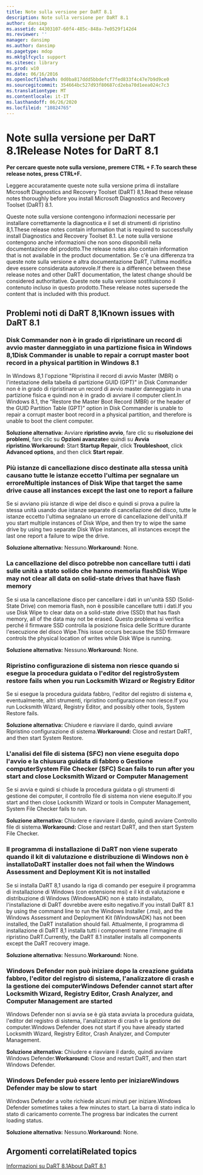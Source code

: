 ```yaml
---
title: Note sulla versione per DaRT 8.1
description: Note sulla versione per DaRT 8.1
author: dansimp
ms.assetid: 44303107-60f4-485c-848a-7e0529f142d4
ms.reviewer: ''
manager: dansimp
ms.author: dansimp
ms.pagetype: mdop
ms.mktglfcycl: support
ms.sitesec: library
ms.prod: w10
ms.date: 06/16/2016
ms.openlocfilehash: 0d0ba817ddd5bbdefcf7fed833f4c47e7b9d9ce0
ms.sourcegitcommit: 354664bc527d93f80687cd2eba70d1eea024c7c3
ms.translationtype: MT
ms.contentlocale: it-IT
ms.lasthandoff: 06/26/2020
ms.locfileid: "10824765"
---
```

# <span data-ttu-id="c6245-103">Note sulla versione per DaRT 8.1</span><span class="sxs-lookup"><span data-stu-id="c6245-103">Release Notes for DaRT 8.1</span></span>


**<span data-ttu-id="c6245-104">Per cercare queste note sulla versione, premere CTRL + F.</span><span class="sxs-lookup"><span data-stu-id="c6245-104">To search these release notes, press CTRL+F.</span></span>**

<span data-ttu-id="c6245-105">Leggere accuratamente queste note sulla versione prima di installare Microsoft Diagnostics and Recovery Toolset (DaRT) 8,1.</span><span class="sxs-lookup"><span data-stu-id="c6245-105">Read these release notes thoroughly before you install Microsoft Diagnostics and Recovery Toolset (DaRT) 8.1.</span></span>

<span data-ttu-id="c6245-106">Queste note sulla versione contengono informazioni necessarie per installare correttamente la diagnostica e il set di strumenti di ripristino 8,1.</span><span class="sxs-lookup"><span data-stu-id="c6245-106">These release notes contain information that is required to successfully install Diagnostics and Recovery Toolset 8.1.</span></span> <span data-ttu-id="c6245-107">Le note sulla versione contengono anche informazioni che non sono disponibili nella documentazione del prodotto.</span><span class="sxs-lookup"><span data-stu-id="c6245-107">The release notes also contain information that is not available in the product documentation.</span></span> <span data-ttu-id="c6245-108">Se c'è una differenza tra queste note sulla versione e altra documentazione DaRT, l'ultima modifica deve essere considerata autorevole.</span><span class="sxs-lookup"><span data-stu-id="c6245-108">If there is a difference between these release notes and other DaRT documentation, the latest change should be considered authoritative.</span></span> <span data-ttu-id="c6245-109">Queste note sulla versione sostituiscono il contenuto incluso in questo prodotto.</span><span class="sxs-lookup"><span data-stu-id="c6245-109">These release notes supersede the content that is included with this product.</span></span>

## <span data-ttu-id="c6245-110">Problemi noti di DaRT 8,1</span><span class="sxs-lookup"><span data-stu-id="c6245-110">Known issues with DaRT 8.1</span></span>


### <span data-ttu-id="c6245-111">Disk Commander non è in grado di ripristinare un record di avvio master danneggiato in una partizione fisica in Windows 8,1</span><span class="sxs-lookup"><span data-stu-id="c6245-111">Disk Commander is unable to repair a corrupt master boot record in a physical partition in Windows 8.1</span></span>

<span data-ttu-id="c6245-112">In Windows 8,1 l'opzione "Ripristina il record di avvio Master (MBR) o l'intestazione della tabella di partizione GUID (GPT)" in Disk Commander non è in grado di ripristinare un record di avvio master danneggiato in una partizione fisica e quindi non è in grado di avviare il computer client.</span><span class="sxs-lookup"><span data-stu-id="c6245-112">In Windows 8.1, the “Restore the Master Boot Record (MBR) or the header of the GUID Partition Table (GPT)” option in Disk Commander is unable to repair a corrupt master boot record in a physical partition, and therefore is unable to boot the client computer.</span></span>

<span data-ttu-id="c6245-113">**Soluzione alternativa:** Avviare **ripristino avvio**, fare clic su **risoluzione dei problemi**, fare clic su **Opzioni avanzate**e quindi su **Avvia ripristino**.</span><span class="sxs-lookup"><span data-stu-id="c6245-113">**Workaround:** Start **Startup Repair**, click **Troubleshoot**, click **Advanced options**, and then click **Start repair**.</span></span>

### <span data-ttu-id="c6245-114">Più istanze di cancellazione disco destinate alla stessa unità causano tutte le istanze eccetto l'ultima per segnalare un errore</span><span class="sxs-lookup"><span data-stu-id="c6245-114">Multiple instances of Disk Wipe that target the same drive cause all instances except the last one to report a failure</span></span>

<span data-ttu-id="c6245-115">Se si avviano più istanze di wipe del disco e quindi si prova a pulire la stessa unità usando due istanze separate di cancellazione del disco, tutte le istanze eccetto l'ultima segnalano un errore di cancellazione dell'unità.</span><span class="sxs-lookup"><span data-stu-id="c6245-115">If you start multiple instances of Disk Wipe, and then try to wipe the same drive by using two separate Disk Wipe instances, all instances except the last one report a failure to wipe the drive.</span></span>

<span data-ttu-id="c6245-116">**Soluzione alternativa:** Nessuno.</span><span class="sxs-lookup"><span data-stu-id="c6245-116">**Workaround:** None.</span></span>

### <span data-ttu-id="c6245-117">La cancellazione del disco potrebbe non cancellare tutti i dati sulle unità a stato solido che hanno memoria flash</span><span class="sxs-lookup"><span data-stu-id="c6245-117">Disk Wipe may not clear all data on solid-state drives that have flash memory</span></span>

<span data-ttu-id="c6245-118">Se si usa la cancellazione disco per cancellare i dati in un'unità SSD (Solid-State Drive) con memoria flash, non è possibile cancellare tutti i dati.</span><span class="sxs-lookup"><span data-stu-id="c6245-118">If you use Disk Wipe to clear data on a solid-state drive (SSD) that has flash memory, all of the data may not be erased.</span></span> <span data-ttu-id="c6245-119">Questo problema si verifica perché il firmware SSD controlla la posizione fisica delle Scritture durante l'esecuzione del disco Wipe.</span><span class="sxs-lookup"><span data-stu-id="c6245-119">This issue occurs because the SSD firmware controls the physical location of writes while Disk Wipe is running.</span></span>

<span data-ttu-id="c6245-120">**Soluzione alternativa:** Nessuno.</span><span class="sxs-lookup"><span data-stu-id="c6245-120">**Workaround:** None.</span></span>

### <span data-ttu-id="c6245-121">Ripristino configurazione di sistema non riesce quando si esegue la procedura guidata o l'editor del registro</span><span class="sxs-lookup"><span data-stu-id="c6245-121">System restore fails when you run Locksmith Wizard or Registry Editor</span></span>

<span data-ttu-id="c6245-122">Se si esegue la procedura guidata fabbro, l'editor del registro di sistema e, eventualmente, altri strumenti, ripristino configurazione non riesce.</span><span class="sxs-lookup"><span data-stu-id="c6245-122">If you run Locksmith Wizard, Registry Editor, and possibly other tools, System Restore fails.</span></span>

<span data-ttu-id="c6245-123">**Soluzione alternativa:** Chiudere e riavviare il dardo, quindi avviare Ripristino configurazione di sistema.</span><span class="sxs-lookup"><span data-stu-id="c6245-123">**Workaround:** Close and restart DaRT, and then start System Restore.</span></span>

### <span data-ttu-id="c6245-124">L'analisi del file di sistema (SFC) non viene eseguita dopo l'avvio e la chiusura guidata di fabbro o Gestione computer</span><span class="sxs-lookup"><span data-stu-id="c6245-124">System File Checker (SFC) Scan fails to run after you start and close Locksmith Wizard or Computer Management</span></span>

<span data-ttu-id="c6245-125">Se si avvia e quindi si chiude la procedura guidata o gli strumenti di gestione dei computer, il controllo file di sistema non viene eseguito.</span><span class="sxs-lookup"><span data-stu-id="c6245-125">If you start and then close Locksmith Wizard or tools in Computer Management, System File Checker fails to run.</span></span>

<span data-ttu-id="c6245-126">**Soluzione alternativa:** Chiudere e riavviare il dardo, quindi avviare Controllo file di sistema.</span><span class="sxs-lookup"><span data-stu-id="c6245-126">**Workaround:** Close and restart DaRT, and then start System File Checker.</span></span>

### <a href="" id="-------------dart-installer-does-not-fail-when-the-windows-assessment-and-deployment-kit-is-not-installed"></a> <span data-ttu-id="c6245-127">Il programma di installazione di DaRT non viene superato quando il kit di valutazione e distribuzione di Windows non è installato</span><span class="sxs-lookup"><span data-stu-id="c6245-127">DaRT installer does not fail when the Windows Assessment and Deployment Kit is not installed</span></span>

<span data-ttu-id="c6245-128">Se si installa DaRT 8,1 usando la riga di comando per eseguire il programma di installazione di Windows (con estensione msi) e il kit di valutazione e distribuzione di Windows (WindowsADK) non è stato installato, l'installazione di DaRT dovrebbe avere esito negativo.</span><span class="sxs-lookup"><span data-stu-id="c6245-128">If you install DaRT 8.1 by using the command line to run the Windows Installer (.msi), and the Windows Assessment and Deployment Kit (WindowsADK) has not been installed, the DaRT installation should fail.</span></span> <span data-ttu-id="c6245-129">Attualmente, il programma di installazione di DaRT 8,1 installa tutti i componenti tranne l'immagine di ripristino DaRT.</span><span class="sxs-lookup"><span data-stu-id="c6245-129">Currently, the DaRT 8.1 installer installs all components except the DaRT recovery image.</span></span>

<span data-ttu-id="c6245-130">**Soluzione alternativa:** Nessuno.</span><span class="sxs-lookup"><span data-stu-id="c6245-130">**Workaround:** None.</span></span>

### <span data-ttu-id="c6245-131">Windows Defender non può iniziare dopo la creazione guidata fabbro, l'editor del registro di sistema, l'analizzatore di crash e la gestione dei computer</span><span class="sxs-lookup"><span data-stu-id="c6245-131">Windows Defender cannot start after Locksmith Wizard, Registry Editor, Crash Analyzer, and Computer Management are started</span></span>

<span data-ttu-id="c6245-132">Windows Defender non si avvia se è già stata avviata la procedura guidata, l'editor del registro di sistema, l'analizzatore di crash e la gestione dei computer.</span><span class="sxs-lookup"><span data-stu-id="c6245-132">Windows Defender does not start if you have already started Locksmith Wizard, Registry Editor, Crash Analyzer, and Computer Management.</span></span>

<span data-ttu-id="c6245-133">**Soluzione alternativa:** Chiudere e riavviare il dardo, quindi avviare Windows Defender.</span><span class="sxs-lookup"><span data-stu-id="c6245-133">**Workaround:** Close and restart DaRT, and then start Windows Defender.</span></span>

### <span data-ttu-id="c6245-134">Windows Defender può essere lento per iniziare</span><span class="sxs-lookup"><span data-stu-id="c6245-134">Windows Defender may be slow to start</span></span>

<span data-ttu-id="c6245-135">Windows Defender a volte richiede alcuni minuti per iniziare.</span><span class="sxs-lookup"><span data-stu-id="c6245-135">Windows Defender sometimes takes a few minutes to start.</span></span> <span data-ttu-id="c6245-136">La barra di stato indica lo stato di caricamento corrente.</span><span class="sxs-lookup"><span data-stu-id="c6245-136">The progress bar indicates the current loading status.</span></span>

<span data-ttu-id="c6245-137">**Soluzione alternativa:** Nessuno.</span><span class="sxs-lookup"><span data-stu-id="c6245-137">**Workaround:** None.</span></span>

## <span data-ttu-id="c6245-138">Argomenti correlati</span><span class="sxs-lookup"><span data-stu-id="c6245-138">Related topics</span></span>


[<span data-ttu-id="c6245-139">Informazioni su DaRT 8.1</span><span class="sxs-lookup"><span data-stu-id="c6245-139">About DaRT 8.1</span></span>](about-dart-81.md)

 

 





